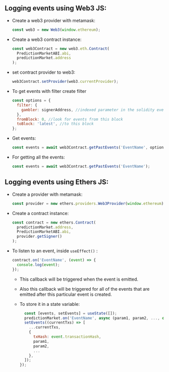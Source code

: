 ## Logging events using Web3 JS:

- Create a web3 provider with metamask:

  ```javascript
  const web3 = new Web3(window.ethereum);
  ```

- Create a web3 contract instance:

  ```javascript
  const web3Contract = new web3.eth.Contract(
    PredictionMarketABI.abi,
    predictionMarket.address
  );
  ```

- set contract provider to web3:

  ```javascript
  web3Contract.setProvider(web3.currentProvider);
  ```

- To get events with filter create filter
  ```javascript
  const options = {
    filter: {
      gambler: signerAddress, //indexed parameter in the solidity event
    },
    fromBlock: 0, //look for events from this block
    toBlock: 'latest', //to this block
  };
  ```
- Get events:

  ```javascript
  const events = await web3Contract.getPastEvents('EventName', options);
  ```

- For getting all the events:

  ```javascript
  const events = await web3Contract.getPastEvents('EventName');
  ```

## Logging events using Ethers JS:

- Create a provider with metamask:

  ```javascript
  const provider = new ethers.providers.Web3Provider(window.ethereum);
  ```

- Create a contract instance:

  ```javascript
  const contract = new ethers.Contract(
    predictionMarket.address,
    PredictionMarketABI.abi,
    provider.getSigner()
  );
  ```

- To listen to an event, inside <code>useEffect()</code> :

  ```javascript
  contract.on('EventName', (event) => {
    console.log(event);
  });
  ```

  - This callback will be triggered when the event is emitted.
  - Also this callback will be triggered for all of the events that are emitted after this particular event is created.
  - To store it in a state variable:

    ```javascript
      const [events, setEvents] = useState([]);
      predictionMarket.on('EventName', async (param1, param2, ..., event) => {
      setEvents((currentTxs) => [
        ...currentTxs,
        {
          txHash: event.transactionHash,
          param1,
          param2,
          ...
        },
      ]);
    });
    ```

